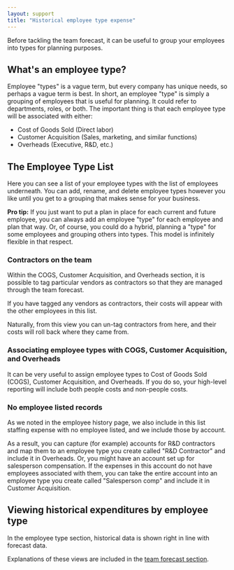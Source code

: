```yaml
---
layout: support
title: "Historical employee type expense"
---
```


Before tackling the team forecast, it can be useful to group your employees into types for planning purposes.

## What's an employee type?

Employee "types" is a vague term, but every company has unique needs, so perhaps a vague term is best. In short, an employee "type" is simply a grouping of employees that is useful for planning. It could refer to departments, roles, or both. The important thing is that each employee type will be associated with either:

* Cost of Goods Sold (Direct labor)
* Customer Acquisition (Sales, marketing, and similar functions)
* Overheads (Executive, R&D, etc.)

## The Employee Type List

<!-- screenshot -->

Here you can see a list of your employee types with the list of employees underneath. You can add, rename, and delete employee types however you like until you get to a grouping that makes sense for your business.

**Pro tip:** If you just want to put a plan in place for each current and future employee, you can always add an employee "type" for each employee and plan that way. Or, of course, you could do a hybrid, planning a "type" for some employees and grouping others into types. This model is infinitely flexible in that respect.

### Contractors on the team

Within the COGS, Customer Acquisition, and Overheads section, it is possible to tag particular vendors as contractors so that they are managed through the team forecast.

If you have tagged any vendors as contractors, their costs will appear with the other employees in this list.

<!-- screenshot -->

Naturally, from this view you can un-tag contractors from here, and their costs will roll back where they came from.

### Associating employee types with COGS, Customer Acquisition, and Overheads

It can be very useful to assign employee types to Cost of Goods Sold (COGS), Customer Acquisition, and Overheads. If you do so, your high-level reporting will include both people costs and non-people costs.

<!-- screenshot -->

### No employee listed records

As we noted in the employee history page, we also include in this list staffing expense with no employee listed, and we include those by account.

As a result, you can capture (for example) accounts for R&D contractors and map them to an employee type you create called "R&D Contractor" and include it in Overheads. Or, you might have an account set up for salesperson compensation. If the expenses in this account do not have employees associated with them, you can take the entire account into an employee type you create called "Salesperson comp" and include it in Customer Acquisition.

## Viewing historical expenditures by employee type

In the employee type section, historical data is shown right in line with forecast data.

<!-- screenshot -->

Explanations of these views are included in the [team forecast section]().
